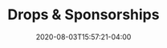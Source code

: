 ---
title: "Drops & Sponsorships"
date: 2020-08-03T15:57:21-04:00
type: book

weight: 40

toc: true

# But this in the body to list children pages
# {{< list_children >}}
---
